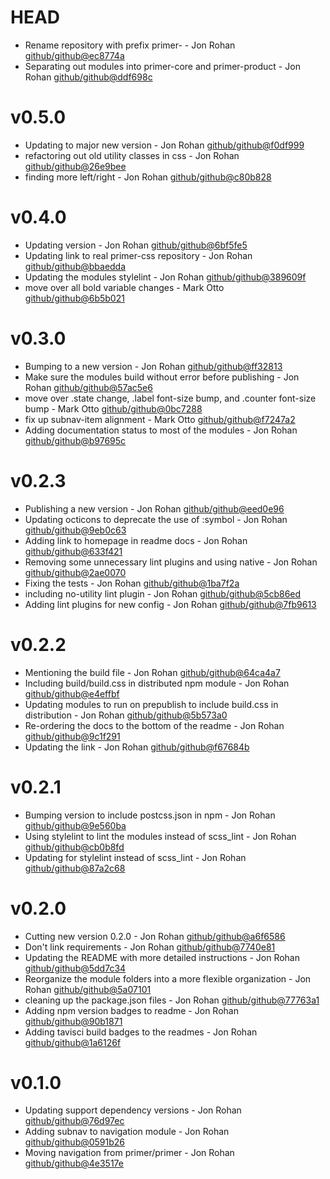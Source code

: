 # HEAD

 * Rename repository with prefix primer- - Jon Rohan [github/github@ec8774a](https://github.com/github/github/commit/ec8774a)
 * Separating out modules into primer-core and primer-product - Jon Rohan [github/github@ddf698c](https://github.com/github/github/commit/ddf698c)

# v0.5.0

 * Updating to major new version - Jon Rohan [github/github@f0df999](https://github.com/github/github/commit/f0df999)
 * refactoring out old utility classes in css - Jon Rohan [github/github@26e9bee](https://github.com/github/github/commit/26e9bee)
 * finding more left/right - Jon Rohan [github/github@c80b828](https://github.com/github/github/commit/c80b828)

# v0.4.0

 * Updating version - Jon Rohan [github/github@6bf5fe5](https://github.com/github/github/commit/6bf5fe5)
 * Updating link to real primer-css repository - Jon Rohan [github/github@bbaedda](https://github.com/github/github/commit/bbaedda)
 * Updating the modules stylelint - Jon Rohan [github/github@389609f](https://github.com/github/github/commit/389609f)
 * move over all bold variable changes - Mark Otto [github/github@6b5b021](https://github.com/github/github/commit/6b5b021)

# v0.3.0

 * Bumping to a new version - Jon Rohan [github/github@ff32813](https://github.com/github/github/commit/ff32813)
 * Make sure the modules build without error before publishing - Jon Rohan [github/github@57ac5e6](https://github.com/github/github/commit/57ac5e6)
 * move over .state change, .label font-size bump, and .counter font-size bump - Mark Otto [github/github@0bc7288](https://github.com/github/github/commit/0bc7288)
 * fix up subnav-item alignment - Mark Otto [github/github@f7247a2](https://github.com/github/github/commit/f7247a2)
 * Adding documentation status to most of the modules - Jon Rohan [github/github@b97695c](https://github.com/github/github/commit/b97695c)

# v0.2.3

 * Publishing a new version - Jon Rohan [github/github@eed0e96](https://github.com/github/github/commit/eed0e96)
 * Updating octicons to deprecate the use of :symbol - Jon Rohan [github/github@9eb0c63](https://github.com/github/github/commit/9eb0c63)
 * Adding link to homepage in readme docs - Jon Rohan [github/github@633f421](https://github.com/github/github/commit/633f421)
 * Removing some unnecessary lint plugins and using native - Jon Rohan [github/github@2ae0070](https://github.com/github/github/commit/2ae0070)
 * Fixing the tests - Jon Rohan [github/github@1ba7f2a](https://github.com/github/github/commit/1ba7f2a)
 * including no-utility lint plugin - Jon Rohan [github/github@5cb86ed](https://github.com/github/github/commit/5cb86ed)
 * Adding lint plugins for new config - Jon Rohan [github/github@7fb9613](https://github.com/github/github/commit/7fb9613)

# v0.2.2

 * Mentioning the build file - Jon Rohan [github/github@64ca4a7](https://github.com/github/github/commit/64ca4a7)
 * Including build/build.css in distributed npm module - Jon Rohan [github/github@e4effbf](https://github.com/github/github/commit/e4effbf)
 * Updating modules to run on prepublish to include build.css in distribution - Jon Rohan [github/github@5b573a0](https://github.com/github/github/commit/5b573a0)
 * Re-ordering the docs to the bottom of the readme - Jon Rohan [github/github@9c1f291](https://github.com/github/github/commit/9c1f291)
 * Updating the link - Jon Rohan [github/github@f67684b](https://github.com/github/github/commit/f67684b)

# v0.2.1

 * Bumping version to include postcss.json in npm - Jon Rohan [github/github@9e560ba](https://github.com/github/github/commit/9e560ba)
 * Using stylelint to lint the modules instead of scss_lint - Jon Rohan [github/github@cb0b8fd](https://github.com/github/github/commit/cb0b8fd)
 * Updating for stylelint instead of scss_lint - Jon Rohan [github/github@87a2c68](https://github.com/github/github/commit/87a2c68)

# v0.2.0

 * Cutting new version 0.2.0 - Jon Rohan [github/github@a6f6586](https://github.com/github/github/commit/a6f6586)
 * Don't link requirements - Jon Rohan [github/github@7740e81](https://github.com/github/github/commit/7740e81)
 * Updating the README with more detailed instructions - Jon Rohan [github/github@5dd7c34](https://github.com/github/github/commit/5dd7c34)
 * Reorganize the module folders into a more flexible organization - Jon Rohan [github/github@5a07101](https://github.com/github/github/commit/5a07101)
 * cleaning up the package.json files - Jon Rohan [github/github@77763a1](https://github.com/github/github/commit/77763a1)
 * Adding npm version badges to readme - Jon Rohan [github/github@90b1871](https://github.com/github/github/commit/90b1871)
 * Adding tavisci build badges to the readmes - Jon Rohan [github/github@1a6126f](https://github.com/github/github/commit/1a6126f)

# v0.1.0

 * Updating support dependency versions - Jon Rohan [github/github@76d97ec](https://github.com/github/github/commit/76d97ec)
 * Adding subnav to navigation module - Jon Rohan [github/github@0591b26](https://github.com/github/github/commit/0591b26)
 * Moving navigation from primer/primer - Jon Rohan [github/github@4e3517e](https://github.com/github/github/commit/4e3517e)